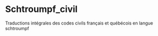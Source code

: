 # Schtroumpf_civil
 Traductions intégrales des codes civils français et québécois en langue schtroumpf
